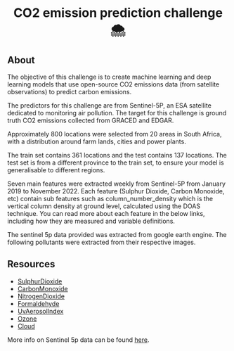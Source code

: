 <h1 align="center">CO2 emission prediction challenge 🌨️ </h1>

## About

The objective of this challenge is to create machine learning and deep learning models that use open-source CO2 emissions data (from satellite observations) to predict carbon emissions.

The predictors for this challenge are from Sentinel-5P, an ESA satellite dedicated to monitoring air pollution. The target for this challenge is ground truth CO2 emissions collected from GRACED and EDGAR.

Approximately 800 locations were selected from 20 areas in South Africa, with a distribution around farm lands, cities and power plants.

The train set contains 361 locations and the test contains 137 locations. The test set is from a different province to the train set, to ensure your model is generalisable to different regions.

Seven main features were extracted weekly from Sentinel-5P from January 2019 to November 2022. Each feature (Sulphur Dioxide, Carbon Monoxide, etc) contain sub features such as column_number_density which is the vertical column density at ground level, calculated using the DOAS technique. You can read more about each feature in the below links, including how they are measured and variable definitions.

The sentinel 5p data provided was extracted from google earth engine. The following pollutants were extracted from their respective images.

## Resources

- [SulphurDioxide](https://developers.google.com/earth-engine/datasets/catalog/COPERNICUS_S5P_NRTI_L3_SO2?hl=en)
- [CarbonMonoxide](https://developers.google.com/earth-engine/datasets/catalog/COPERNICUS_S5P_NRTI_L3_CO?hl=en)
- [NitrogenDioxide](https://developers.google.com/earth-engine/datasets/catalog/COPERNICUS_S5P_NRTI_L3_NO2?hl=en)
- [Formaldehyde](https://developers.google.com/earth-engine/datasets/catalog/COPERNICUS_S5P_NRTI_L3_HCHO?hl=en)
- [UvAerosolIndex](https://developers.google.com/earth-engine/datasets/catalog/COPERNICUS_S5P_NRTI_L3_AER_AI?hl=en)
- [Ozone](https://developers.google.com/earth-engine/datasets/catalog/COPERNICUS_S5P_NRTI_L3_O3?hl=en)
- [Cloud](https://developers.google.com/earth-engine/datasets/catalog/COPERNICUS_S5P_OFFL_L3_CLOUD?hl=en)

More info on Sentinel 5p data can be found [here](https://developers.google.com/earth-engine/datasets/catalog/sentinel-5p).
